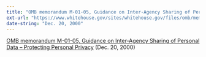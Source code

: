 ```yaml
---
title: "OMB memorandum M-01-05, Guidance on Inter-Agency Sharing of Personal Data – Protecting Personal Privacy"
ext-url: "https://www.whitehouse.gov/sites/whitehouse.gov/files/omb/memoranda/2001/m01_05.pdf"
date-string: "Dec. 20, 2000"
---
```

[OMB memorandum M-01-05, Guidance on Inter-Agency Sharing of Personal Data – Protecting Personal Privacy](https://www.whitehouse.gov/sites/whitehouse.gov/files/omb/memoranda/2001/m01_05.pdf) (Dec. 20, 2000)
